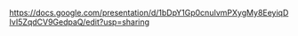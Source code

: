 https://docs.google.com/presentation/d/1bDpY1Gp0cnuIvmPXygMy8EeyiqDIvI5ZqdCV9GedpaQ/edit?usp=sharing
